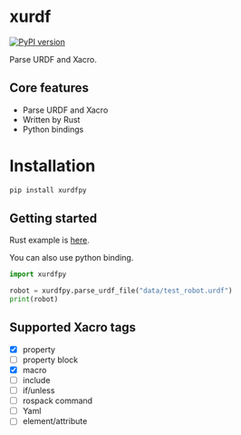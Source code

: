 # xurdf
[![PyPI version](https://badge.fury.io/py/xurdfpy.svg)](https://badge.fury.io/py/xurdfpy)

Parse URDF and Xacro.

## Core features

* Parse URDF and Xacro
* Written by Rust
* Python bindings

# Installation

```sh
pip install xurdfpy
```

## Getting started

Rust example is [here](xurdf/README.md).

You can also use python binding.

```py
import xurdfpy

robot = xurdfpy.parse_urdf_file("data/test_robot.urdf")
print(robot)
```

## Supported Xacro tags

- [x] property
- [ ] property block
- [x] macro
- [ ] include
- [ ] if/unless
- [ ] rospack command
- [ ] Yaml
- [ ] element/attribute
